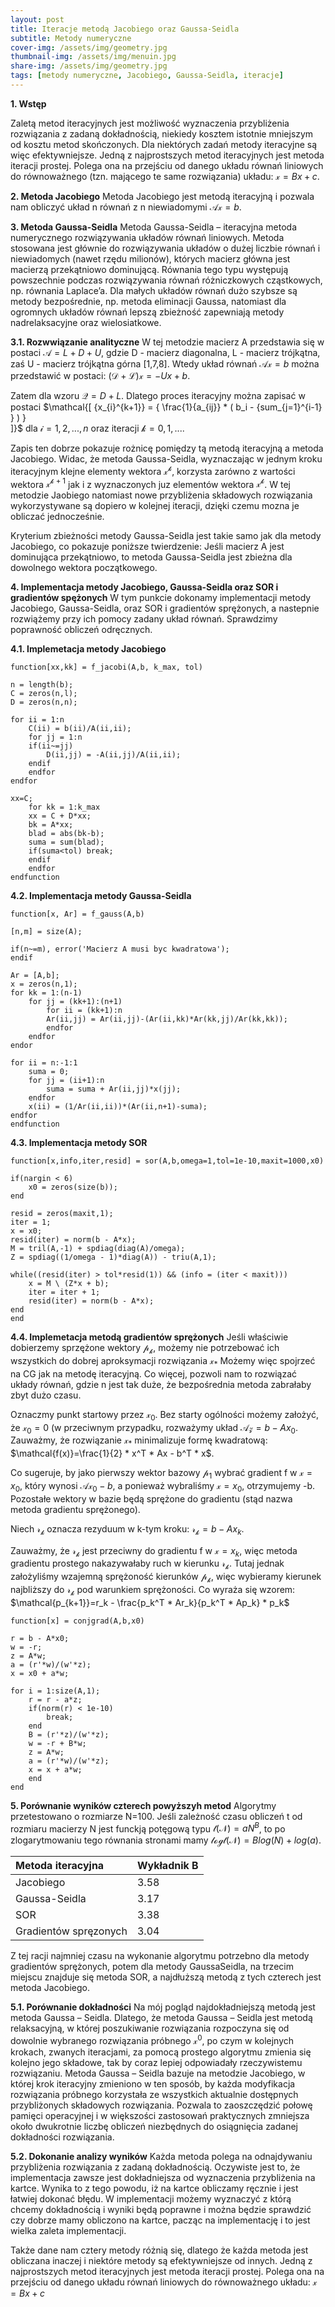 ```yaml
---
layout: post
title: Iteracje metodą Jacobiego oraz Gaussa-Seidla
subtitle: Metody numeryczne
cover-img: /assets/img/geometry.jpg
thumbnail-img: /assets/img/menuin.jpg
share-img: /assets/img/geometry.jpg
tags: [metody numeryczne, Jacobiego, Gaussa-Seidla, iteracje]
---
```


**1. Wstęp**

Zaletą metod iteracyjnych jest możliwość wyznaczenia przybliżenia rozwiązania z zadaną dokładnością, niekiedy kosztem istotnie mniejszym od kosztu metod skończonych. Dla niektórych zadań metody iteracyjne są więc efektywniejsze. Jedną z najprostszych metod iteracyjnych jest metoda iteracji prostej. Polega ona na przejściu od danego układu równań liniowych do równoważnego (tzn. mającego te same rozwiązania) układu: $\mathcal{x}=Bx+c$. 

**2. Metoda Jacobiego**
Metoda Jacobiego jest metodą iteracyjną i pozwala nam obliczyć układ n równań z n niewiadomymi $\mathcal{Ax}=b$.


**3. Metoda Gaussa-Seidla**
Metoda Gaussa-Seidla – iteracyjna metoda numerycznego rozwiązywania układów równań liniowych. Metoda stosowana jest głównie do rozwiązywania układów o dużej liczbie równań i niewiadomych (nawet rzędu milionów), których macierz główna jest macierzą przekątniowo dominującą. Równania tego typu występują powszechnie podczas rozwiązywania równań różniczkowych cząstkowych, np. równania Laplace’a. Dla małych układów równań dużo szybsze są metody bezpośrednie, np. metoda eliminacji Gaussa, natomiast dla ogromnych układów równań lepszą zbieżność zapewniają metody nadrelaksacyjne oraz wielosiatkowe.

**3.1. Rozwwiązanie analityczne**
W tej metodzie macierz A przedstawia się w postaci $\mathcal{A}=L+D+U$, gdzie D - macierz diagonalna, L - macierz trójkątna, zaś U - macierz trójkątna górna [1,7,8]. Wtedy układ równań $\mathcal{Ax}=b$ można przedstawić w postaci: $\mathcal{(D+L)x}=-Ux+b$.  

Zatem dla wzoru $\mathcal{Q}=D+L$. Dlatego proces iteracyjny można zapisać w postaci 
$\mathcal{\[ 
{x_{i}^{k+1}} = { \frac{1}{a_{ij}} * ( b_i - \{sum_{j=1}^{i-1} } ) }  
\]}$ 
dla $\mathcal{i}=1,2,...,n$ oraz iteracji $\mathcal{k}=0,1,...$.  

Zapis ten dobrze pokazuje rożnicę pomiędzy tą metodą iteracyjną a metoda Jacobiego. Widac, że metoda Gaussa-Seidla, wyznaczając w jednym kroku iteracyjnym klejne elementy wektora $\mathcal{x^k}$, korzysta zarówno z wartości wektora $\mathcal{x^{k+1}}$ jak i z wyznaczonych juz elementów wektora $\mathcal{x^k}$. W tej metodzie Jaobiego natomiast nowe przybliżenia składowych rozwiązania wykorzystywane są dopiero w kolejnej iteracji, dzięki czemu mozna je obliczać jednocześnie. 

Kryterium zbieżności metody Gaussa-Seidla jest takie samo jak dla metody Jacobiego, co pokazuje poniższe twierdzenie: Jeśli macierz A jest dominująca przekątniowo, to metoda Gaussa-Seidla jest zbieżna dla dowolnego wektora początkowego.

**4. Implementacja metody Jacobiego, Gaussa-Seidla oraz SOR i gradientów spężonych**
W tym punkcie dokonamy implementacji metody Jacobiego, Gaussa-Seidla, oraz SOR i gradientów sprężonych, a nastepnie rozwiążemy przy ich pomocy zadany układ równań. Sprawdzimy poprawność obliczeń odręcznych. 

**4.1. Implemetacja metody Jacobiego**

~~~
function[xx,kk] = f_jacobi(A,b, k_max, tol)

n = length(b);
C = zeros(n,l);
D = zeros(n,n);

for ii = 1:n
    C(ii) = b(ii)/A(ii,ii);
    for jj = 1:n
    if(ii~=jj)
        D(ii,jj) = -A(ii,jj)/A(ii,ii);
    endif
    endfor
endfor

xx=C;
    for kk = 1:k_max
    xx = C + D*xx;
    bk = A*xx;
    blad = abs(bk-b);
    suma = sum(blad);
    if(suma<tol) break;
    endif
    endfor
endfunction
~~~


**4.2. Implementacja metody Gaussa-Seidla**
~~~
function[x, Ar] = f_gauss(A,b)

[n,m] = size(A);

if(n~=m), error('Macierz A musi byc kwadratowa');
endif

Ar = [A,b];
x = zeros(n,1);
for kk = 1:(n-1)
    for jj = (kk+1):(n+1)
        for ii = (kk+1):n
        Ar(ii,jj) = Ar(ii,jj)-(Ar(ii,kk)*Ar(kk,jj)/Ar(kk,kk));
        endfor
    endfor
endor

for ii = n:-1:1
    suma = 0;
    for jj = (ii+1):n
        suma = suma + Ar(ii,jj)*x(jj);
    endfor
    x(ii) = (1/Ar(ii,ii))*(Ar(ii,n+1)-suma);
endfor
endfunction
~~~

**4.3. Implementacja metody SOR**
~~~
function[x,info,iter,resid] = sor(A,b,omega=1,tol=1e-10,maxit=1000,x0)

if(nargin < 6)
    x0 = zeros(size(b));
end

resid = zeros(maxit,1);
iter = 1;
x = x0;
resid(iter) = norm(b - A*x);
M = tril(A,-1) + spdiag(diag(A)/omega);
Z = spdiag((1/omega - 1)*diag(A)) - triu(A,1);

while((resid(iter) > tol*resid(1)) && (info = (iter < maxit)))
    x = M \ (Z*x + b);
    iter = iter + 1;
    resid(iter) = norm(b - A*x);
end
end
~~~

**4.4. Implemetacja metodą gradientów sprężonych**
Jeśli właściwie dobierzemy sprzężone wektory $\mathcal{p_k}$, możemy nie potrzebować ich wszystkich do dobrej aproksymacji rozwiązania $\mathcal{x_*}$ Możemy więc spojrzeć na CG jak na metodę iteracyjną. Co więcej, pozwoli nam to rozwiązać układy równań, gdzie n jest tak duże, że bezpośrednia metoda zabrałaby zbyt dużo czasu. 

Oznaczmy punkt startowy przez $\mathcal{x_0}$. Bez starty ogólności możemy założyć, że $\mathcal{x_0}=0$ (w przeciwnym przypadku, rozważymy układ $\mathcal{Az}=b-Ax_0$. Zauważmy, że rozwiązanie $\mathcal{x_*}$ minimalizuje formę kwadratową: $\mathcal{f(x)}=\frac{1}{2} * x^T * Ax - b^T * x$.

Co sugeruje, by jako pierwszy wektor bazowy $\mathcal{p_1}$ wybrać gradient f w $\mathcal{x}=x_0$, który wynosi $\mathcal{Ax_0}-b$, a ponieważ wybraliśmy $\mathcal{x}=x_0$, otrzymujemy -b. Pozostałe wektory w bazie będą sprężone do gradientu (stąd nazwa metoda gradientu sprężonego).

Niech $\mathcal{r_k}$ oznacza rezyduum w k-tym kroku: $\mathcal{r_k}=b-Ax_k$.

Zauważmy, że $\mathcal{r_k}$ jest przeciwny do gradientu f w $\mathcal{x}=x_k$, więc metoda gradientu prostego nakazywałaby ruch w kierunku $\mathcal{r_k}$. Tutaj jednak założyliśmy wzajemną sprężoność kierunków $\mathcal{p_k}$, więc wybieramy kierunek najbliższy do $\mathcal{r_k}$ pod warunkiem sprężoności. Co wyraża się wzorem: 
$\mathcal{p_{k+1}}=r_k - \frac{p_k^T * Ar_k}{p_k^T * Ap_k} * p_k$


~~~
function[x] = conjgrad(A,b,x0)

r = b - A*x0;
w = -r;
z = A*w;
a = (r'*w)/(w'*z);
x = x0 + a*w;

for i = 1:size(A,1);
    r = r - a*z;
    if(norm(r) < 1e-10)
        break;
    end
    B = (r'*z)/(w'*z);
    w = -r + B*w;
    z = A*w;
    a = (r'*w)/(w'*z);
    x = x + a*w;
    end
end
~~~

**5. Porównanie wyników czterech powyższyh metod**
Algorytmy przetestowano o rozmiarze N=100. Jeśli zależność czasu obliczeń t od rozmiaru macierzy N jest funckją potęgową typu $\mathcal{t(N)}=aN^B$, to po zlogarytmowaniu tego równania stronami mamy $\mathcal{log t(N)}=B log(N)+log(a)$.

| Metoda iteracyjna| Wykładnik B | 
| :------ |:--- |
| Jacobiego | 3.58 |
| Gaussa-Seidla | 3.17 |
| SOR | 3.38 |
| Gradientów spręzonych | 3.04 |

Z tej racji najmniej czasu na wykonanie algorytmu potrzebno dla metody gradientów sprężonych, potem dla metody GaussaSeidla, na trzecim miejscu znajduje się metoda SOR, a najdłuższą metodą z tych czterech jest metoda Jacobiego.


**5.1. Porównanie dokładności**
Na mój pogląd najdokładniejszą metodą jest metoda Gaussa – Seidla. Dlatego, że metoda Gaussa – Seidla jest metodą relaksacyjną, w której
poszukiwanie rozwiązania rozpoczyna się od dowolnie wybranego rozwiązania próbnego $\mathcal{x^0}$, po czym w kolejnych krokach, zwanych iteracjami, za pomocą prostego algorytmu zmienia się kolejno jego
składowe, tak by coraz lepiej odpowiadały rzeczywistemu rozwiązaniu.
Metoda Gaussa – Seidla bazuje na metodzie Jacobiego, w której krok
iteracyjny zmieniono w ten sposób, by każda modyfikacja rozwiązania
próbnego korzystała ze wszystkich aktualnie dostępnych przybliżonych
składowych rozwiązania. Pozwala to zaoszczędzić połowę pamięci operacyjnej i w większości zastosowań praktycznych zmniejsza około
dwukrotnie liczbę obliczeń niezbędnych do osiągnięcia zadanej dokładności rozwiązania. 

**5.2. Dokonanie analizy wyników**
Każda metoda polega na odnajdywaniu przybliżenia rozwiązania z zadaną
dokładnością. Oczywiste jest to, że implementacja zawsze jest dokładniejsza od wyznaczenia przybliżenia na kartce. Wynika to z tego powodu, iż na kartce obliczamy ręcznie i jest łatwiej dokonać błędu. W implementacji możemy wyznaczyć z którą chcemy dokładnością i wyniki będą poprawne i można będzie sprawdzić czy dobrze mamy obliczono na kartce, pacząc na implementację i to jest wielka zaleta implementacji.

Także dane nam cztery metody różnią się, dlatego że każda metoda jest
obliczana inaczej i niektóre metody są efektywniejsze od innych. Jedną z
najprostszych metod iteracyjnych jest metoda iteracji prostej. Polega ona na przejściu od danego układu równań liniowych do równoważnego układu: $\mathcal{x}=Bx+c$